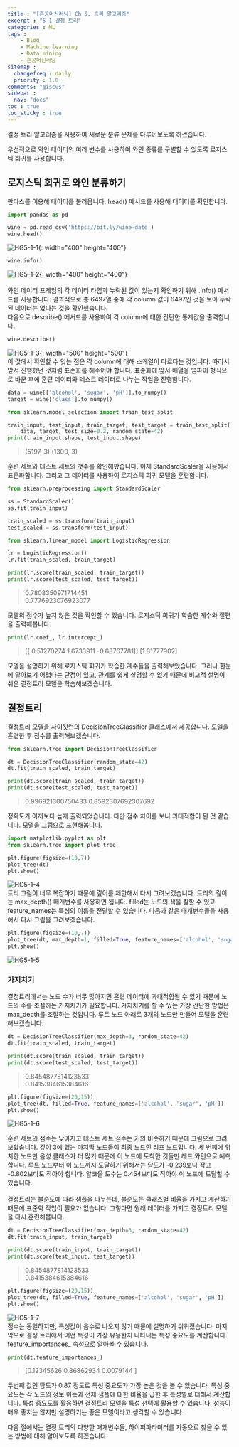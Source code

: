 ```yaml
---
title : "[혼공머신러닝] Ch 5. 트리 알고리즘"
excerpt : "5-1 결정 트리"
categories : ML
tags :
    - Blog
    - Machine learning
    - Data mining
    - 혼공머신러닝
sitemap :
  changefreq : daily
  priority : 1.0
comments: "giscus"
sidebar : 
  nav: "docs"
toc : true
toc_sticky : true
---
```


결정 트리 알고리즘을 사용하여 새로운 분류 문제를 다루어보도록 하겠습니다.  

우선적으로 와인 데이터의 여러 변수를 사용하여 와인 종류를 구별할 수 있도록 로지스틱 회귀를 사용합니다.  

## 로지스틱 회귀로 와인 분류하기

판다스를 이용해 데이터를 불러옵니다. head() 메서드를 사용해 데이터를 확인합니다.  

```python
import pandas as pd

wine = pd.read_csv('https://bit.ly/wine-date')
wine.head()
```
![HG5-1-1](https://github.com/yhp2205/yhp2205.github.io/blob/main/assets/images/HG5/HG5-1-1.png?raw=true){: width="400" height="400"}    

```python
wine.info()
```
![HG5-1-2](https://github.com/yhp2205/yhp2205.github.io/blob/main/assets/images/HG5/HG5-1-2.png?raw=true){: width="400" height="400"}  
<br/>
와인 데이터 프레임의 각 데이터 타입과 누락된 값이 있는지 확인하기 위해 .info() 메서드를 사용합니다. 결과적으로 총 6497열 중에 각 column 값이 6497인 것을 보아 누락된 데이터는 없다는 것을 확인했습니다.  
다음으로 describe() 메서드를 사용하여 각 column에 대한 간단한 통계값을 출력합니다. 

```python
wine.describe()
```
![HG5-1-3](https://github.com/yhp2205/yhp2205.github.io/blob/main/assets/images/HG5/HG5-1-3.png?raw=true){: width="500" height="500"}  
이 값에서 확인할 수 잇는 점은 각 column에 대해 스케일이 다르다는 것입니다. 따라서 앞서 진행했던 것처럼 표준화를 해주어야 합니다. 표준화에 앞서 배열을 넘파이 형식으로 바꾼 후에 훈련 데이터와 테스트 데이터로 나누는 작업을 진행합니다.  

```python
data = wine[['alcohol', 'sugar', 'pH']].to_numpy()
target = wine['class'].to_numpy()
```

```python
from sklearn.model_selection import train_test_split

train_input, test_input, train_target, test_target = train_test_split(
    data, target, test_size=0.2, random_state=42)
print(train_input.shape, test_input.shape)
```
> (5197, 3) (1300, 3)  

훈련 세트와 테스트 세트의 갯수를 확인해봤습니다. 이제 StandardScaler을 사용해서 표준화합니다. 그리고 그 데이터를 사용하여 로지스틱 회귀 모델을 훈련합니다. 

```python
from sklearn.preprocessing import StandardScaler

ss = StandardScaler()
ss.fit(train_input)

train_scaled = ss.transform(train_input)
test_scaled = ss.transform(test_input)
```

```python
from sklearn.linear_model import LogisticRegression

lr = LogisticRegression()
lr.fit(train_scaled, train_target)

print(lr.score(train_scaled, train_target))
print(lr.score(test_scaled, test_target))
```
> 0.7808350971714451  
> 0.7776923076923077  

모델의 점수가 높지 않은 것을 확인할 수 있습니다. 로지스틱 회귀가 학습한 계수와 절편을 출력해봅니다.  

```python
print(lr.coef_, lr.intercept_)
```
> [[ 0.51270274  1.6733911  -0.68767781]] [1.81777902]  

모델을 설명하기 위해 로지스틱 회귀가 학습한 계수들을 출력해보았습니다. 그러나 한눈에 알아보기 어렵다는 단점이 있고, 관계를 쉽게 설명할 수 없기 때문에 비교적 설명이 쉬운 결정트리 모델을 학습해보겠습니다.  

## 결정트리

결정트리 모델을 사이킷런의 DecisionTreeClassifier 클래스에서 제공합니다. 모델을 훈련한 후 점수를 출력해보겠습니다.  

```python
from sklearn.tree import DecisionTreeClassifier

dt = DecisionTreeClassifier(random_state=42)
dt.fit(train_scaled, train_target)

print(dt.score(train_scaled, train_target))
print(dt.score(test_scaled, test_target))
```
> 0.996921300750433
> 0.8592307692307692  

정확도가 아까보다 높게 출력되었습니다. 다만 점수 차이를 보니 과대적합이 된 것 같습니다. 모델을 그림으로 표현해봅니다.  


```python
import matplotlib.pyplot as plt
from sklearn.tree import plot_tree

plt.figure(figsize=(10,7))
plot_tree(dt)
plt.show()
```
![HG5-1-4](https://github.com/yhp2205/yhp2205.github.io/blob/main/assets/images/HG5/HG5-1-4.png?raw=true)  
트리 그림이 너무 복잡하기 때문에 깊이를 제한해서 다시 그려보겠습니다. 트리의 깊이는 max_depth() 매개변수를 사용하면 됩니다. filled는 노드의 색을 칠할 수 있고 feature_names는 특성의 이름을 전달할 수 있습니다. 다음과 같은 매개변수들을 사용해서 다시 그림을 그려보겠습니다. 

```python
plt.figure(figsize=(10,7))
plot_tree(dt, max_depth=1, filled=True, feature_names=['alcohol', 'sugar', 'pH'])
plt.show()
```
![HG5-1-5](https://github.com/yhp2205/yhp2205.github.io/blob/main/assets/images/HG5/HG5-1-5.png?raw=true)  

### 가지치기

결정트리에서는 노드 수가 너무 많아지면 훈련 데이터에 과대적합될 수 있기 때문에 노드의 수를 조절하는 가지치기가 필요합니다. 가지치기를 할 수 있는 가장 간단한 방법은 max_depth를 조절하는 것입니다. 루트 노드 아래로 3개의 노드만 만들어 모델을 훈련해보겠습니다.  

```python
dt = DecisionTreeClassifier(max_depth=3, random_state=42)
dt.fit(train_scaled, train_target)

print(dt.score(train_scaled, train_target))
print(dt.score(test_scaled, test_target))
```
> 0.8454877814123533  
> 0.8415384615384616

```python
plt.figure(figsize=(20,15))
plot_tree(dt, filled=True, feature_names=['alcohol', 'sugar', 'pH'])
plt.show()
```
![HG5-1-6](https://github.com/yhp2205/yhp2205.github.io/blob/main/assets/images/HG5/HG5-1-6.png?raw=true)  

훈련 세트의 점수는 낮아지고 테스트 세트 점수는 거의 비슷하기 때문에 그림으로 그려보았습니다. 
깊이 3에 있는 마지막 노드들이 최종 노드인 리프 노드입니다. 
세 번째에 위치한 노드만 음성 클래스가 더 많기 때문에 이 노드에 도착한 것들만 레드 와인으로 예측합니다. 
루트 노드부터 이 노드까지 도달하기 위해서는 당도가 -0.239보다 작고 -0.802보다도 작아야 합니다. 알코올 도수는 0.454보다도 작아야 이 노드에 도달할 수 있습니다.  
<br/>
결정트리는 불순도에 따라 샘플을 나누는데, 불순도는 클래스별 비율을 가지고 계산하기 때문에 표준화 작업이 필요가 없습니다. 
그렇다면 원래 데이터를 가지고 결정트리 모델을 다시 훈련해봅니다.

```python
dt = DecisionTreeClassifier(max_depth=3, random_state=42)
dt.fit(train_input, train_target)

print(dt.score(train_input, train_target))
print(dt.score(test_input, test_target))
```
> 0.8454877814123533  
> 0.8415384615384616

```python
plt.figure(figsize=(20,15))
plot_tree(dt, filled=True, feature_names=['alcohol', 'sugar', 'pH'])
plt.show()
```
![HG5-1-7](https://github.com/yhp2205/yhp2205.github.io/blob/main/assets/images/HG5/HG5-1-7.png?raw=true)  
점수는 동일하지만, 특성값이 음수로 나오지 않기 때문에 설명하기 쉬워졌습니다. 
마지막으로 결정 트리에서 어떤 특성이 가장 유용한지 나타내는 특성 중요도를 계산합니다. 
feature_importances_ 속성으로 알아볼 수 있습니다.  

```python
print(dt.feature_importances_)
```
> [0.12345626 0.86862934 0.0079144 ]  

두번째 값인 당도가 0.87 정도로 특성 중요도가 가장 높은 것을 볼 수 있습니다. 
특성 중요도는 각 노드의 정보 이득과 전체 샘플에 대한 비율을 곱한 후 특성별로 더해서 계산합니다. 
특성 중요도를 활용하면 결정트리 모델을 특성 선택에 활용할 수 있습니다. 
성능이 매우 좋지는 않지만 설명하기는 좋은 모델이라고 생각할 수 있습니다.  

다음 절에서는 결정 트리의 다양한 매개변수들, 하이퍼파라미터를 자동으로 찾을 수 있는 방법에 대해 알아보도록 하겠습니다.

